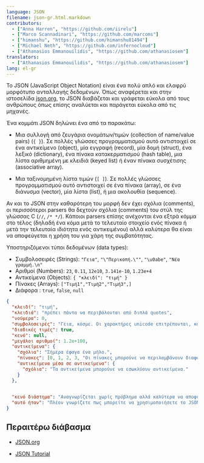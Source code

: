 ```yaml
---
language: JSON
filename: json-gr.html.markdown
contributors:
  - ["Anna Harren", "https://github.com/iirelu"]
  - ["Marco Scannadinari", "https://github.com/marcoms"]
  - ["himanshu", "https://github.com/himanshu81494"]
  - ["Michael Neth", "https://github.com/infernocloud"]
  - ["Athanasios Emmanouilidis", "https://github.com/athanasiosem"]
translators:
  - ["Athanasios Emmanouilidis", "https://github.com/athanasiosem"]
lang: el-gr
---
```


Το JSON (JavaScript Object Notation) είναι ένα πολύ απλό και ελαφρύ μορφότυπο ανταλλαγής δεδομένων. Όπως αναφέρεται και στην ιστοσελίδα [json.org](http://json.org), το JSON διαβάζεται και γράφεται εύκολα από τους ανθρώπους όπως επίσης αναλύεται και παράγεται εύκολα από τις μηχανές.

Ένα κομμάτι JSON δηλώνει ένα από τα παρακάτω:

* Μια συλλογή από ζευγάρια ονομάτων/τιμών (collection of name/value pairs) (`{ }`). Σε πολλές γλώσσες προγραμματισμού αυτό αντιστοιχεί σε ένα αντικείμενo (object), μία εγγραφή (record), μία δομή (struct), ένα λεξικό (dictionary), ένα πίνακα κατακερματισμού (hash table), μια λίστα αριθμημένη με κλειδιά (keyed list) ή έναν πίνακα συσχέτισης (associative array).

* Μια ταξινομημένη λίστα τιμών (`[ ]`). Σε πολλές γλώσσες προγραμματισμού αυτό αντιστοιχεί σε ένα πίνακα (array), σε ένα διάνυσμα (vector), μία λίστα (list), ή μια ακολουθία (sequence). 

Αν και το JSON στην καθαρότερη του μορφή δεν έχει σχόλια (comments), οι περισσότεροι parsers θα δεχτούν σχόλια (comments) του στύλ της γλώσσας C (`//`, `/* */`). Κάποιοι parsers επίσης ανέχονται ένα εξτρά κόμμα στο τέλος (δηλαδή ένα κόμα μετά το τελευταίο στοιχείο ενός πίνακα ή μετά την τελευταία ιδιότητα ενός αντικειμένου) αλλά καλύτερα θα είναι να αποφεύγεται η χρήση του για χάρη της συμβατότητας.

Υποστηριζόμενοι τύποι δεδομένων (data types):

* Συμβολοσειρές (Strings): `"Γεια"`, `"\"Περικοπή.\""`, `"\u0abe"`, `"Νέα γραμμή.\n"`
* Αριθμοί (Numbers): `23`, `0.11`, `12e10`, `3.141e-10`, `1.23e+4`
* Αντικείμενα (Objects): `{ "κλειδί": "τιμή" }`
* Πίνακες (Arrays): `["Τιμή1","Τιμή2","Τιμή3",]`
* Διάφορα : `true`, `false`, `null`

```json
{
  "κλειδί": "τιμή",
  "κλειδιά": "πρέπει πάντα να περιβάλονται από διπλά quotes",
  "νούμερα": 0,
  "συμβολοσειρές": "Γεια, κόσμε. Οι χαρακτήρες unicode επιτρέπονται, καθώς και το \"escaping\".",
  "διαδικές τιμές": true,
  "κενό": null,
  "μεγάλοι αριθμοί": 1.2e+100,
  "αντικείμενα": {
    "σχόλια": "Σήμερα έφαγα ένα μήλο.",
    "πίνακες": [0, 1, 2, 3, "Οι πίνακες μπορούνε να περιλαμβάνουν διαφορετικούς τύπους δεδομένων", 5],
    "αντικείμενα μέσα σε αντικείμενα": {
      "σχόλια": "Τα αντικείμενα μπορούνε να εσωκλύουν αντικείμενα."
    }
  },
  

  "κενό διάστημα": "Αναγνωρίζεται χωρίς πρόβλημα αλλά καλύτερα να αποφεύγεται η χρήση του.",
  "αυτό ήταν": "Πλέον γνωρίζετε πως μπορείτε να χρησιμοποιήσετε το JSON."
}
```

## Περαιτέρω διάβασμα

* [JSON.org](http://json.org)

* [JSON Tutorial](https://www.youtube.com/watch?v=wI1CWzNtE-M)
